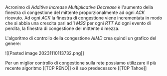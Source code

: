 Acronimo di _Additive Increase Multiplicative Decrease_ è l'aumento della finestra di congestione del mittente proporzionalmente ad ogni _ACK_ ricevuto. Ad ogni _ACK_ la finestra di congestione viene incrementata in modo che si abbia una crescita pari ad 1 _MSS_ per ogni _RTT_
Ad ogni evento di perdita, la finestra di congestione del mittente dimezza.

L'algoritmo di controllo della congestione _AIMD_ crea quindi un grafico del genere:

![[Pasted image 20231110113732.png]]

Per un miglior controllo di congestione sulla rete possiamo utilizzare il più recente algoritmo [[TCP RENO]] o il suo predecessore [[TCP Tahoe]]